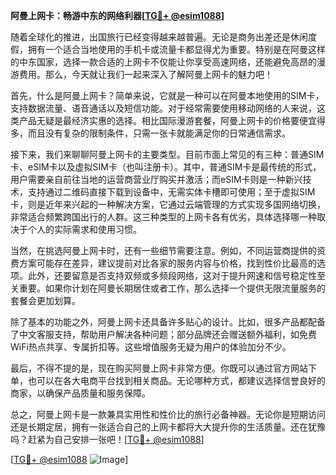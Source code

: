 **阿曼上网卡：畅游中东的网络利器[[TG💪+ @esim1088](https://t.me/s/esim1088)]**

随着全球化的推进，出国旅行已经变得越来越普遍。无论是商务出差还是休闲度假，拥有一个适合当地使用的手机卡或流量卡都显得尤为重要。特别是在阿曼这样的中东国家，选择一款合适的上网卡不仅能让你享受高速网络，还能避免高昂的漫游费用。那么，今天就让我们一起来深入了解阿曼上网卡的魅力吧！

首先，什么是阿曼上网卡？简单来说，它就是一种可以在阿曼本地使用的SIM卡，支持数据流量、语音通话以及短信功能。对于经常需要使用移动网络的人来说，这类产品无疑是最经济实惠的选择。相比国际漫游套餐，阿曼上网卡的价格要便宜得多，而且没有复杂的限制条件，只需一张卡就能满足你的日常通信需求。

接下来，我们来聊聊阿曼上网卡的主要类型。目前市面上常见的有三种：普通SIM卡、eSIM卡以及虚拟SIM卡（也叫注册卡）。其中，普通SIM卡是最传统的形式，用户需要亲自前往当地的运营商营业厅购买并激活；而eSIM卡则是一种新兴技术，支持通过二维码直接下载到设备中，无需实体卡槽即可使用；至于虚拟SIM卡，则是近年来兴起的一种解决方案，它通过云端管理的方式实现多国网络切换，非常适合频繁跨国出行的人群。这三种类型的上网卡各有优劣，具体选择哪一种取决于个人的实际需求和使用习惯。

当然，在挑选阿曼上网卡时，还有一些细节需要注意。例如，不同运营商提供的资费方案可能存在差异，建议提前对比各家的服务内容与价格，找到性价比最高的选项。此外，还要留意是否支持双频或多频段网络，这对于提升网速和信号稳定性至关重要。如果你计划在阿曼长期居住或者工作，那么选择一个提供无限流量服务的套餐会更加划算。

除了基本的功能之外，阿曼上网卡还具备许多贴心的设计。比如，很多产品都配备了中文客服支持，帮助用户解决各种问题；部分品牌还会赠送额外福利，如免费WiFi热点共享、专属折扣等。这些增值服务无疑为用户的体验加分不少。

最后，不得不提的是，现在购买阿曼上网卡非常方便。你既可以通过官方网站下单，也可以在各大电商平台找到相关商品。无论哪种方式，都建议选择信誉良好的商家，以确保产品质量和服务保障。

总之，阿曼上网卡是一款兼具实用性和性价比的旅行必备神器。无论你是短期访问还是长期定居，拥有一张适合自己的上网卡都将大大提升你的生活质量。还在犹豫吗？赶紧为自己安排一张吧！[[TG💪+ @esim1088](https://t.me/s/esim1088)]

[[TG💪+ @esim1088](https://t.me/s/esim1088) ![Image](https://i.postimg.cc/4NQfJmqS/Snipaste-2025-05-13-00-14-12.png)]